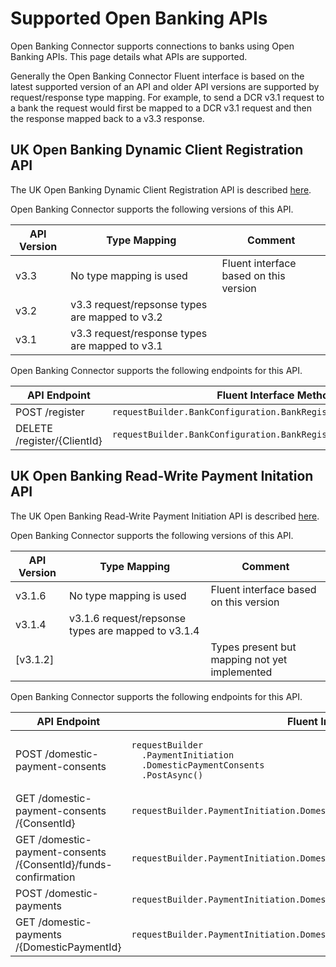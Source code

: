 # Supported Open Banking APIs

Open Banking Connector supports connections to banks using Open Banking APIs. This page details what APIs are supported.

Generally the Open Banking Connector Fluent interface is based on the latest supported version of an API and older API versions are supported by request/response type mapping. For example, to send a DCR v3.1 request to a bank the request would first be mapped to a DCR v3.1 request and then the response mapped back to a v3.3 response.

## UK Open Banking Dynamic Client Registration API

The UK Open Banking Dynamic Client Registration API is described [here](https://openbankinguk.github.io/dcr-docs-pub/).

Open Banking Connector supports the following versions of this API.

API Version | Type Mapping | Comment
 --- | --- | ---
v3.3 | No type mapping is used | Fluent interface based on this version
v3.2 | v3.3 request/repsonse types are mapped to v3.2
v3.1 | v3.3 request/response types are mapped to v3.1

Open Banking Connector supports the following endpoints for this API.

 API Endpoint | Fluent Interface Method
 --- | ---
POST /register | `requestBuilder.BankConfiguration.BankRegistrations.PostAsync()`
DELETE /register/{ClientId} | `requestBuilder.BankConfiguration.BankRegistrations.DeleteAsync()`

## UK Open Banking Read-Write Payment Initation API

The UK Open Banking Read-Write Payment Initiation API is described [here](https://openbankinguk.github.io/read-write-api-site3/).

Open Banking Connector supports the following versions of this API.

API Version | Type Mapping | Comment
 --- | --- | ---
v3.1.6 | No type mapping is used | Fluent interface based on this version
v3.1.4 | v3.1.6 request/repsonse types are mapped to v3.1.4
[v3.1.2] | | Types present but mapping not yet implemented

Open Banking Connector supports the following endpoints for this API.

 API Endpoint | Fluent Interface Method
 --- | ---
POST ​/domestic-payment-consents | <pre>```requestBuilder```<br/>```  .PaymentInitiation```<br/>```  .DomesticPaymentConsents```<br/>```  .PostAsync()```
GET ​/domestic-payment-consents​/{ConsentId} | `requestBuilder.PaymentInitiation.DomesticPaymentConsents.GetAsync()`
GET ​/domestic-payment-consents​/{ConsentId}​/funds-confirmation | `requestBuilder.PaymentInitiation.DomesticPaymentConsents.GetFundsConfirmationAsync()`
POST ​/domestic-payments | `requestBuilder.PaymentInitiation.DomesticPayments.PostAsync()`
GET ​/domestic-payments​/{DomesticPaymentId} | `requestBuilder.PaymentInitiation.DomesticPayments.GetAsync()`
